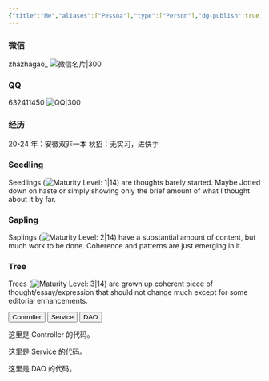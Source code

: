 ```yaml
---
{"title":"Me","aliases":["Pessoa"],"type":["Person"],"dg-publish":true,"dg-note-icon":2,"tags":[],"updated":"2024-02-07T13:44:00","created":"2024-02-07T11:36:37","dg-path":"Me/My Contact.md","dgPassFrontmatter":true,"noteIcon":2,"permalink":"/Me/My Contact/"}
---
```



### 微信
zhazhagao_ 
![微信名片|300](https://s2.loli.net/2024/02/07/6KhGUrWP3Hk7b1o.jpg)



### QQ
632411450
![QQ|300](https://s2.loli.net/2024/02/07/MRwYpnmaqzV2JjP.jpg)


### 经历 
20-24 年：安徽双非一本
秋招：无实习，进快手



### Seedling
Seedlings (![Maturity Level: 1|14](https://hermitage.utsob.me/img/tree-1.svg)) are thoughts barely started. Maybe Jotted down on haste or simply showing only the brief amount of what I thought about it by far.

### Sapling
Saplings (![Maturity Level: 2|14](https://hermitage.utsob.me/img/tree-2.svg)) have a substantial amount of content, but much work to be done. Coherence and patterns are just emerging in it.

### Tree
Trees (![Maturity Level: 3|14](https://hermitage.utsob.me/img/tree-3.svg)) are grown up coherent piece of thought/essay/expression that should not change much except for some editorial enhancements.

<div class="tab">
  <button class="tablinks" onclick="openTab(event, 'Controller')">Controller</button>
  <button class="tablinks" onclick="openTab(event, 'Service')">Service</button>
  <button class="tablinks" onclick="openTab(event, 'DAO')">DAO</button>
</div>

<div id="Controller" class="tabcontent">
  <p>这里是 Controller 的代码。</p>
</div>

<div id="Service" class="tabcontent">
  <p>这里是 Service 的代码。</p>
</div>

<div id="DAO" class="tabcontent">
  <p>这里是 DAO 的代码。</p>
</div>
